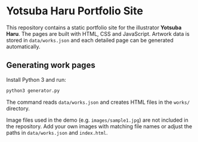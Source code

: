 # Yotsuba Haru Portfolio Site

This repository contains a static portfolio site for the illustrator **Yotsuba Haru**.  The pages are built with HTML, CSS and JavaScript.  Artwork data is stored in `data/works.json` and each detailed page can be generated automatically.

## Generating work pages

Install Python 3 and run:

```bash
python3 generator.py
```

The command reads `data/works.json` and creates HTML files in the `works/` directory.

Image files used in the demo (e.g. `images/sample1.jpg`) are not included in the
repository. Add your own images with matching file names or adjust the paths in
`data/works.json` and `index.html`.
